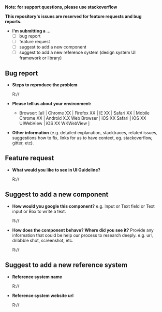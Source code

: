 **Note: for support questions, please use stackoverflow**

**This repository's issues are reserved for feature requests and bug reports.**

- **I'm submitting a ...**
  - [ ] bug report
  - [ ] feature request
  - [ ] suggest to add a new component
  - [ ] suggest to add a new reference system (design system UI framework or library)

## Bug report
- **Steps to reproduce the problem**
 
	R://

- **Please tell us about your environment:**

  - Browser: [all | Chrome XX | Firefox XX | IE XX | Safari XX | Mobile Chrome XX | Android X.X Web Browser | iOS XX Safari | iOS XX UIWebView | iOS XX WKWebView ]

* **Other information** (e.g. detailed explanation, stacktraces, related issues, suggestions how to fix, links for us to have context, eg. stackoverflow, gitter, etc).

## Feature request
- **What would you like to see in UI Guideline?**
  
	R://

## Suggest to add a new component
- **How would you google this component?**
  e.g. Input or Text field or Text input or Box to write a text.

	R://

- **How does the component behave? Where did you see it?**
  Provide any information that could be help our process to research deeply. e.g. url, dribbble shot, screenshot, etc.
	
	R://

## Suggest to add a new reference system
- **Reference system name**

	R://

- **Reference system website url**

	R://
